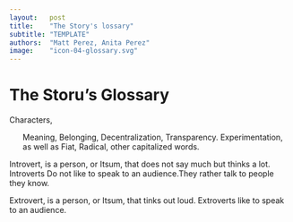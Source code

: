 ```yaml
---
layout:   post
title:    "The Story's lossary"
subtitle: "TEMPLATE"
authors:  "Matt Perez, Anita Perez"
image:    "icon-04-glossary.svg"
---
```


<div style='display:none; '>
 <p>The Story&rsquo;s Glossary.</p>
</div>

<h1>The Storu&rsquo;s Glossary</h1>
 <p>Characters,</p>
  <ul>
   <tr>
    <td>
     Meaning, Belonging, Decentralization, Transparency. Experimentation, as well as Fiat, Radical, other capitalized words.
    </td>
   </tr>
  </ul>
 <p>Introvert, is a person, or Itsum, that does not say much but thinks a lot. Introverts Do not like to speak to an audience.They rather talk to people they know.</p>
 <p>Extrovert, is a person, or Itsum, that tinks out loud. Extroverts like to speak to an audience.</p>  